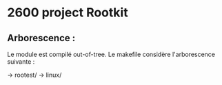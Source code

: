 # 2600 project Rootkit

## Arborescence :

Le module est compilé out-of-tree.
Le makefile considère l'arborescence suivante :

-> rootest/
-> linux/


